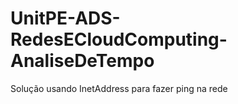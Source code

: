 # UnitPE-ADS-RedesECloudComputing-AnaliseDeTempo
 Solução usando InetAddress para fazer ping na rede

